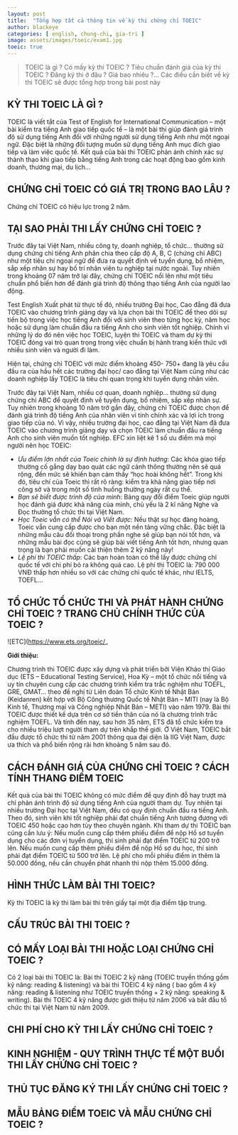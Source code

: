 ```yaml
---
layout: post
title:  "Tổng hợp tất cả thông tin về kỳ thi chứng chỉ TOEIC"
author: blackeye
categories: [ english, chung-chi, gia-tri ]
image: assets/images/toeic/exam1.jpg
toeic: true
---
```


> TOEIC là gì ? Có mấy kỳ thi TOEIC ? Tiêu chuẩn đánh giá của kỳ thi TOEIC ? Đăng ký thi ở đâu ? Giá bao nhiêu ?… Các điều cần biết về kỳ thi TOEIC sẽ được tổng hợp trong bài post này

## KỲ THI TOEIC LÀ GÌ ?
TOEIC là viết tắt của Test of English for International Communication –  một bài kiểm tra tiếng Anh giao tiếp quốc tế – là một bài thi giúp đánh giá trình độ sử dụng tiếng Anh đối với những người sử dụng tiếng Anh như một ngoại ngữ. Đặc biệt là những đối tượng muốn sử dụng tiếng Anh mục đích giao tiếp và làm việc quốc tế. Kết quả của bài thi TOEIC phản ánh chính xác sự thành thạo khi giao tiếp bằng tiếng Anh trong các hoạt động bao gồm kinh doanh, thương mại, du lịch…

## CHỨNG CHỈ TOEIC CÓ GIÁ TRỊ TRONG BAO LÂU ?
Chứng chỉ TOEIC có hiệu lực trong 2 năm.

## TẠI SAO PHẢI THI LẤY CHỨNG CHỈ TOEIC ?
Trước đây tại Việt Nam, nhiều công ty, doanh nghiệp, tổ chức… thường sử dụng chứng chỉ tiếng Anh phân chia theo cấp độ A, B, C (chứng chỉ ABC) như một tiêu chí ngoại ngữ để đưa ra quyết định về tuyển dụng, bổ nhiệm, sắp xếp nhân sự hay bố trí nhân viên tu nghiệp tại nước ngoài. Tuy nhiên trong khoảng 07 năm trở lại đây, chứng chỉ TOEIC nổi lên như một tiêu chuẩn phổ biến hơn để đánh giá trình độ thông thạo tiếng Anh của người lao động.

Test English
Xuất phát từ thực tế đó, nhiều trường Đại học, Cao đẳng đã đưa TOEIC vào chương trình giảng dạy và lựa chọn bài thi TOEIC để theo dõi sự tiến bộ trong việc học tiếng Anh đối với sinh viên theo từng học kỳ, năm học hoặc sử dụng làm chuẩn đầu ra tiếng Anh cho sinh viên tốt nghiệp. Chính vì những lý do đó nên việc học TOEIC, luyện thi TOEIC và tham dự kỳ thi TOEIC đóng vai trò quan trọng trong việc chuẩn bị hành trang kiến thức với nhiều sinh viên và người đi làm.

Hiện tại, chứng chỉ TOEIC với mức điểm khoảng 450- 750+ đang là yêu cầu đầu ra của hầu hết các trường đại học/ cao đẳng tại Việt Nam cũng như các doanh nghiệp lấy TOEIC là tiêu chí quan trọng khi tuyển dụng nhân viên.

Trước đây tại Việt Nam, nhiều cơ quan, doanh nghiệp… thường sử dụng chứng chỉ ABC để quyết định về tuyển dụng, bổ nhiệm, sắp xếp nhân sự. Tuy nhiên trong khoảng 10 năm trở gần đây, chứng chỉ TOEIC được chọn để đánh giá trình độ tiếng Anh của nhân viên vì tính chính xác và lợi ích trong giao tiếp của nó.
Vì vậy, nhiều trường đại học, cao đẳng tại Việt Nam đã đưa TOEIC vào chương trình giảng dạy và chọn TOEIC làm chuẩn đầu ra tiếng Anh cho sinh viên muốn tốt nghiệp. EFC xin liệt kê 1 số ưu điểm mà mọi người nên học TOEIC:

* _Ưu điểm lớn nhất của Toeic chính là sự định hướng_: Các khóa giao tiếp thường cố gắng dạy bao quát các ngữ cảnh thông thường nên sẽ quá rộng, đến mức sẽ khiến bạn cảm thấy “học hoài không hết”. Trong khi đó, tiêu chí của Toeic thì rất rõ ràng: kiểm tra khả năng giao tiếp nơi công sở và trong một số tình huống thường ngày rất cụ thể.
* _Bạn sẽ biết được trình độ của mình_: Bảng quy đổi điểm Toeic giúp người học đánh giá được khả năng của mình, chủ yếu là 2 kĩ năng Nghe và Đọc thường tổ chức thi tại Việt Nam.
* _Học Toeic vẫn có thể Nói và Viết được_: Nếu thật sự học đàng hoàng, Toeic vẫn cung cấp được cho bạn một nền tảng vững chắc. Đặc biệt là những mẫu câu đối thoại trong phần nghe sẽ giúp bạn nói tốt hơn, và những mẫu bài đọc cũng sẽ giúp bài viết tiếng Anh tốt hơn, nhưng quan trọng là bạn phải muốn cải thiện thêm 2 kỹ năng này!
* _Lệ phí thi TOEIC thấp_: Các bạn hoàn toàn có thể lấy được chứng chỉ quốc tế với chi phí bỏ ra không quá cao. Lệ phí thi TOEIC là: 790 000 VNĐ thấp hơn nhiều so với các chứng chỉ quốc tế khác, như IELTS, TOEFL…

## TỔ CHỨC TỔ CHỨC THI VÀ PHÁT HÀNH CHỨNG CHỈ TOEIC ? TRANG CHỦ CHÍNH THỨC CỦA TOEIC ?

![ETC](https://www.ets.org/toeic/_

**Giới thiệu:**

Chương trình thi TOEIC được xây dựng và phát triển bởi Viện Khảo thí Giáo dục (ETS – Educational Testing Service), Hoa Kỳ – một tổ chức nổi tiếng và uy tín chuyên cung cấp các chương trình kiểm tra trắc nghiệm như TOEFL, GRE, GMAT… theo đề nghị từ Liên đoàn Tổ chức Kinh tế Nhật Bản (Keidanren) kết hợp với Bộ Công thương Quốc tế Nhật Bản – MITI (nay là Bộ Kinh tế, Thương mại và Công nghiệp Nhật Bản – METI) vào năm 1979.  Bài thi TOEIC được thiết kế dựa trên cơ sở tiền thân của nó là chương trình trắc nghiệm TOEFL. Và tính đến nay, sau hơn 35 năm, ETS đã tổ chức kiểm tra cho nhiều triệu lượt người tham dự trên khắp thế giới. Ở Việt Nam, TOEIC bắt đầu được tổ chức thi từ năm 2001 thông qua đại diện là IIG Việt Nam, được ưa thích và phổ biến rộng rãi hơn khoảng 5 năm sau đó.

## CÁCH ĐÁNH GIÁ CỦA CHỨNG CHỈ TOEIC ? CÁCH TÍNH THANG ĐIỂM TOEIC
Kết quả của bài thi TOEIC không có mức điểm để quy định đỗ hay trượt mà chỉ phản ánh trình độ sử dụng tiếng Anh của người tham dự. Tuy nhiên tại nhiều trường Đại học tại Việt Nam, đều có quy định chuẩn đầu ra tiếng Anh. Theo đó, sinh viên khi tốt nghiệp phải đạt chuẩn tiếng Anh tương đương với TOEIC 450 hoặc cao hơn tùy theo chuyên ngành. Khi tham dự thi TOEIC bạn cũng cần lưu ý: Nếu muốn cung cấp thêm phiếu điểm để nộp Hồ sơ tuyển dụng cho các đơn vị tuyển dụng, thí sinh phải đạt điểm TOEIC từ 200 trở lên. Nếu muốn cung cấp thêm phiếu điểm để nộp Hồ sơ du học, thí sinh phải đạt điểm TOEIC từ 500 trở lên. Lệ phí cho mỗi phiếu điểm in thêm là 50.000 đồng, nếu cần chuyển phát nhanh thì nộp thêm 15.000 đồng.

## HÌNH THỨC LÀM BÀI THI TOEIC?
Kỳ thi TOEIC là kỳ thi làm bài thi trên giấy tại một địa điểm tập trung.

## CẤU TRÚC BÀI THI TOEIC ?

## CÓ MẤY LOẠI BÀI THI HOẶC LOẠI CHỨNG CHỈ TOEIC ?
Có 2 loại bài thi TOEIC là: Bài thi TOEIC 2 kỹ năng (TOEIC truyền thống gồm kỹ năng: reading & listening) và bài thi TOEIC 4 kỹ năng ( bao gồm 4 kỹ năng: reading & listening như TOEIC truyền thống + 2 kỹ năng: speaking & writing). Bài thi TOEIC 4 kỹ năng được giới thiệu từ năm 2006 và bắt đầu tổ chức thi tại Việt Nam từ năm 2009.

## CHI PHÍ CHO KỲ THI LẤY CHỨNG CHỈ TOEIC ?

## KINH NGHIỆM - QUY TRÌNH THỰC TẾ MỘT BUỔI THI LẤY CHỨNG CHỈ TOEIC ?

## THỦ TỤC ĐĂNG KÝ THI LẤY CHỨNG CHỈ TOEIC ?

## MẪU BẢNG ĐIỂM TOEIC VÀ MẪU CHỨNG CHỈ TOEIC ?